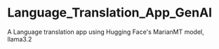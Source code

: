 # Language_Translation_App_GenAI
A Language translation app using Hugging Face's MarianMT model, llama3.2

